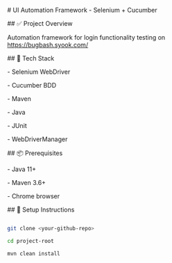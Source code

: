 \# UI Automation Framework - Selenium + Cucumber



\## ✅ Project Overview

Automation framework for login functionality testing on https://bugbash.syook.com/



\## 🔧 Tech Stack

\- Selenium WebDriver

\- Cucumber BDD

\- Maven

\- Java

\- JUnit

\- WebDriverManager



\## 📦 Prerequisites

\- Java 11+

\- Maven 3.6+

\- Chrome browser



\## 🚀 Setup Instructions

```bash

git clone <your-github-repo>

cd project-root

mvn clean install

